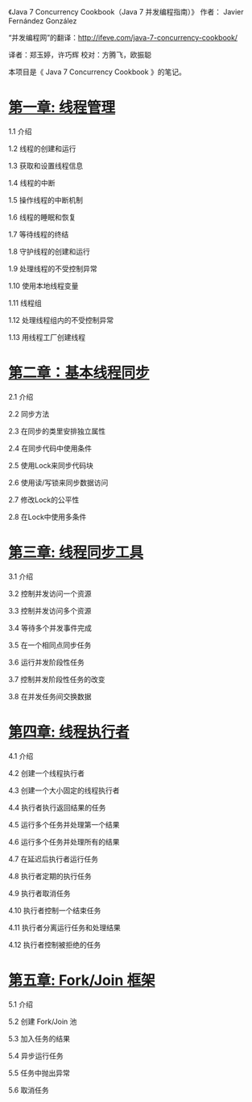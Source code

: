 《Java 7 Concurrency Cookbook（Java 7 并发编程指南）》   作者： Javier Fernández González

“并发编程网”的翻译：http://ifeve.com/java-7-concurrency-cookbook/

译者：郑玉婷，许巧辉 校对：方腾飞，欧振聪  

本项目是《 Java 7 Concurrency Cookbook 》的笔记。

# [第一章: 线程管理](docs/chapter1.md)

1.1 介绍 

1.2 线程的创建和运行 

1.3 获取和设置线程信息 

1.4 线程的中断 

1.5 操作线程的中断机制 

1.6 线程的睡眠和恢复 

1.7 等待线程的终结 

1.8 守护线程的创建和运行 

1.9 处理线程的不受控制异常 

1.10 使用本地线程变量

1.11 线程组

1.12 处理线程组内的不受控制异常

1.13 用线程工厂创建线程

# [第二章：基本线程同步](docs/chapter2.md)

2.1 介绍 

2.2 同步方法 

2.3 在同步的类里安排独立属性

2.4 在同步代码中使用条件

2.5 使用Lock来同步代码块

2.6 使用读/写锁来同步数据访问

2.7 修改Lock的公平性

2.8 在Lock中使用多条件

# [第三章: 线程同步工具](docs/chapter3.md)

3.1 介绍

3.2 控制并发访问一个资源

3.3 控制并发访问多个资源

3.4 等待多个并发事件完成

3.5 在一个相同点同步任务

3.6 运行并发阶段性任务

3.7 控制并发阶段性任务的改变

3.8 在并发任务间交换数据

# [第四章: 线程执行者](docs/chapter4.md)

4.1 介绍 

4.2 创建一个线程执行者 

4.3 创建一个大小固定的线程执行者 

4.4 执行者执行返回结果的任务 

4.5 运行多个任务并处理第一个结果 

4.6 运行多个任务并处理所有的结果

4.7 在延迟后执行者运行任务

4.8 执行者定期的执行任务

4.9 执行者取消任务 

4.10 执行者控制一个结束任务 

4.11 执行者分离运行任务和处理结果 

4.12 执行者控制被拒绝的任务

# [第五章: Fork/Join 框架](docs/chapter5.md)

5.1 介绍 

5.2 创建 Fork/Join 池 

5.3 加入任务的结果 

5.4 异步运行任务 

5.5 任务中抛出异常

5.6 取消任务